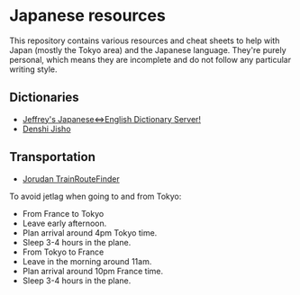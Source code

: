 Japanese resources
==================

This repository contains various resources and cheat sheets to help
with Japan (mostly the Tokyo area) and the Japanese language. They're
purely personal, which means they are incomplete and do not follow any
particular writing style.

Dictionaries
------------

 *  [Jeffrey's Japanese⇔English Dictionary Server!](http://rut.org/cgi-bin/j-e/sjis/tty/dict)
 *  [Denshi Jisho](http://jisho.org/)

Transportation
--------------

 *  [Jorudan TrainRouteFinder](http://www.jorudan.co.jp/english/norikae/)

To avoid jetlag when going to and from Tokyo:

 *  From France to Tokyo
   *  Leave early afternoon.
   *  Plan arrival around 4pm Tokyo time.
   *  Sleep 3-4 hours in the plane.
 *  From Tokyo to France
   *  Leave in the morning around 11am.
   *  Plan arrival around 10pm France time.
   *  Sleep 3-4 hours in the plane.
